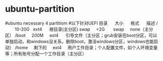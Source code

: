 # ubuntu-partition
#ubuntu necessary 4 partitiom
#以下针对UEFI
目录      大小      格式       描述
/         10-20G    ext4      根目录(主分区)
swap      <2G       swap      none（主分区）
/boot     200M      ext4      引导文件（主分区；grub安装在boot分区，可以单独启动，和windows没关系，删除boot，激活windows分区，windows也能启动）
/home     剩下的     ext4      用户工作目录；个人配置文件，如个人环境变量等；所有账号分配一个工作目录（主分区）




